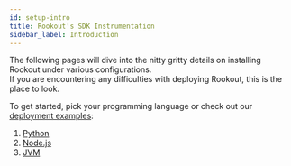 ```yaml
---
id: setup-intro
title: Rookout's SDK Instrumentation
sidebar_label: Introduction
---
```


The following pages will dive into the nitty gritty details on installing Rookout under various configurations.  
If you are encountering any difficulties with deploying Rookout, this is the place to look.


To get started, pick your programming language or check out our [deployment examples](deployment-examples.md):
1. [Python](python-setup.md)
2. [Node.js](node-setup.md)
3. [JVM](jvm-setup.md)



